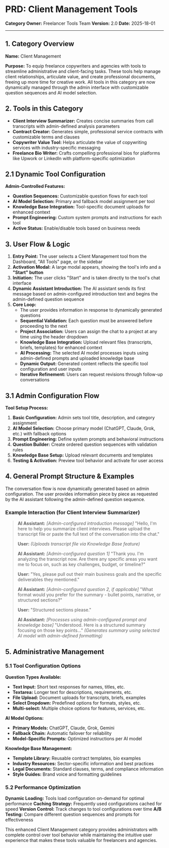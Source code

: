 # PRD: Client Management Tools

**Category Owner:** Freelancer Tools Team
**Version:** 2.0
**Date:** 2025-18-01

---

## 1. Category Overview

**Name:** Client Management

**Purpose:** To equip freelance copywriters and agencies with tools to streamline administrative and client-facing tasks. These tools help manage client relationships, articulate value, and create professional documents, freeing up more time for creative work. All tools in this category are now dynamically managed through the admin interface with customizable question sequences and AI model selection.

## 2. Tools in this Category

- **Client Interview Summarizer:** Creates concise summaries from call transcripts with admin-defined analysis parameters
- **Contract Creator:** Generates simple, professional service contracts with customizable terms and clauses
- **Copywriter Value Tool:** Helps articulate the value of copywriting services with industry-specific messaging
- **Freelance Bio Writer:** Crafts compelling professional bios for platforms like Upwork or LinkedIn with platform-specific optimization

## 2.1 Dynamic Tool Configuration

**Admin-Controlled Features:**
- **Question Sequences:** Customizable question flows for each tool
- **AI Model Selection:** Primary and fallback model assignment per tool
- **Knowledge Base Integration:** Tool-specific document uploads for enhanced context
- **Prompt Engineering:** Custom system prompts and instructions for each tool
- **Active Status:** Enable/disable tools based on business needs

## 3. User Flow & Logic

1. **Entry Point:** The user selects a Client Management tool from the Dashboard, "All Tools" page, or the sidebar
2. **Activation Modal:** A large modal appears, showing the tool's info and a **"Start" button**
3. **Initiation:** The user clicks "Start" and is taken directly to the tool's chat interface
4. **Dynamic Assistant Introduction:** The AI assistant sends its first message based on admin-configured introduction text and begins the admin-defined question sequence
5. **Core Loop:**
   - The user provides information in response to dynamically generated questions
   - **Sequential Validation:** Each question must be answered before proceeding to the next
   - **Project Association:** Users can assign the chat to a project at any time using the header dropdown
   - **Knowledge Base Integration:** Upload relevant files (transcripts, briefs, templates) for enhanced context
   - **AI Processing:** The selected AI model processes inputs using admin-defined prompts and uploaded knowledge base
   - **Dynamic Output:** Generated content reflects the specific tool configuration and user inputs
   - **Iterative Refinement:** Users can request revisions through follow-up conversations

## 3.1 Admin Configuration Flow

**Tool Setup Process:**
1. **Basic Configuration:** Admin sets tool title, description, and category assignment
2. **AI Model Selection:** Choose primary model (ChatGPT, Claude, Grok, etc.) with fallback options
3. **Prompt Engineering:** Define system prompts and behavioral instructions
4. **Question Builder:** Create ordered question sequences with validation rules
5. **Knowledge Base Setup:** Upload relevant documents and templates
6. **Testing & Activation:** Preview tool behavior and activate for user access

## 4. General Prompt Structure & Examples

The conversation flow is now dynamically generated based on admin configuration. The user provides information piece by piece as requested by the AI assistant following the admin-defined question sequence.

### Example Interaction (for Client Interview Summarizer)

> **AI Assistant:** *[Admin-configured introduction message]* "Hello, I'm here to help you summarize client interviews. Please upload the transcript file or paste the full text of the conversation into the chat."
>
> **User:** *(Uploads transcript file via Knowledge Base feature)*
>
> **AI Assistant:** *[Admin-configured question 1]* "Thank you. I'm analyzing the transcript now. Are there any specific areas you want me to focus on, such as key challenges, budget, or timeline?"
>
> **User:** "Yes, please pull out their main business goals and the specific deliverables they mentioned."
>
> **AI Assistant:** *[Admin-configured question 2, if applicable]* "What format would you prefer for the summary - bullet points, narrative, or structured sections?"
>
> **User:** "Structured sections please."
>
> **AI Assistant:** *[Processes using admin-configured prompt and knowledge base]* "Understood. Here is a structured summary focusing on those key points..."
> *(Generates summary using selected AI model with admin-defined formatting)*

## 5. Administrative Management

### 5.1 Tool Configuration Options

**Question Types Available:**
- **Text Input:** Short text responses for names, titles, etc.
- **Textarea:** Longer text for descriptions, requirements, etc.
- **File Upload:** Document uploads for transcripts, briefs, examples
- **Select Dropdown:** Predefined options for formats, styles, etc.
- **Multi-select:** Multiple choice options for features, services, etc.

**AI Model Options:**
- **Primary Models:** ChatGPT, Claude, Grok, Gemini
- **Fallback Chain:** Automatic failover for reliability
- **Model-Specific Prompts:** Optimized instructions per AI model

**Knowledge Base Management:**
- **Template Library:** Reusable contract templates, bio examples
- **Industry Resources:** Sector-specific information and best practices
- **Legal Documents:** Standard clauses, terms, and compliance information
- **Style Guides:** Brand voice and formatting guidelines

### 5.2 Performance Optimization

**Dynamic Loading:** Tools load configuration on-demand for optimal performance
**Caching Strategy:** Frequently used configurations cached for speed
**Version Control:** Track changes to tool configurations over time
**A/B Testing:** Compare different question sequences and prompts for effectiveness

This enhanced Client Management category provides administrators with complete control over tool behavior while maintaining the intuitive user experience that makes these tools valuable for freelancers and agencies.